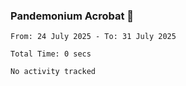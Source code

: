 ### Pandemonium Acrobat 🤸

<!--START_SECTION:waka-->

```all_time
From: 24 July 2025 - To: 31 July 2025

Total Time: 0 secs

No activity tracked
```

<!--END_SECTION:waka-->
